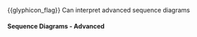 <span id="prereqs"></span>

<span id="outcomes">{{glyphicon_flag}} Can interpret advanced sequence diagrams</span>

<div id="title">

#### Sequence Diagrams - Advanced

</div>

<div id="body">

<dynamic-panel src="../../../uml/sequenceDiagrams/parallelPaths/embed.md" boilerplate  header="UML: Sequence Diagrams: Parallel Paths" is-open></dynamic-panel>

</div>

<div id="extras">
</div>